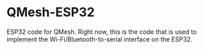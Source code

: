 # QMesh-ESP32
ESP32 code for QMesh. Right now, this is the code that is used to implement the Wi-Fi/Bluetooth-to-serial interface on the ESP32.



